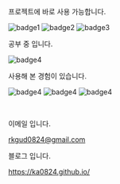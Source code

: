 프로젝트에 바로 사용 가능합니다.

![badge1](https://img.shields.io/badge/React-yellow) ![badge2](https://img.shields.io/badge/Html-orange) ![badge3](https://img.shields.io/badge/Css-red)


공부 중 입니다.

![badge4](https://img.shields.io/badge/Typescript-blue)


사용해 본 경험이 있습니다.

![badge4](https://img.shields.io/badge/express-green) ![badge4](https://img.shields.io/badge/mysql-yellowgreen) ![badge4](https://img.shields.io/badge/aws-yellow)


<br />

이메일 입니다.

rkgud0824@gmail.com

블로그 입니다.

https://ka0824.github.io/
